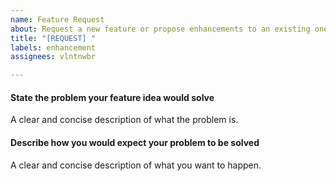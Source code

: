 ```yaml
---
name: Feature Request
about: Request a new feature or propose enhancements to an existing one
title: "[REQUEST] "
labels: enhancement
assignees: vlntnwbr

---
```

#### State the problem your feature idea would solve
A clear and concise description of what the problem is.

#### Describe how you would expect your problem to be solved
A clear and concise description of what you want to happen.
